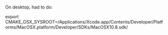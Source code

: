 On desktop, had to do:

export CMAKE_OSX_SYSROOT=/Applications/Xcode.app/Contents/Developer/Platforms/MacOSX.platform/Developer/SDKs/MacOSX10.8.sdk/
